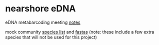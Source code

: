 # nearshore eDNA

eDNA metabarcoding meeting [notes](https://docs.google.com/document/d/1Rp4ZUWfbEIUR9bBEf40BQqtvNvOP0KSQv7GWAV4t0I0/edit#heading=h.eb0y8t2ced3x)

mock community [species list](https://drive.google.com/drive/folders/1ngmfKEM3wCmhXcM7XOED4ukvpCMr1ZvT) and [fastas](https://drive.google.com/drive/folders/1ngmfKEM3wCmhXcM7XOED4ukvpCMr1ZvT) (note: these include a few extra species that will not be used for this project)
